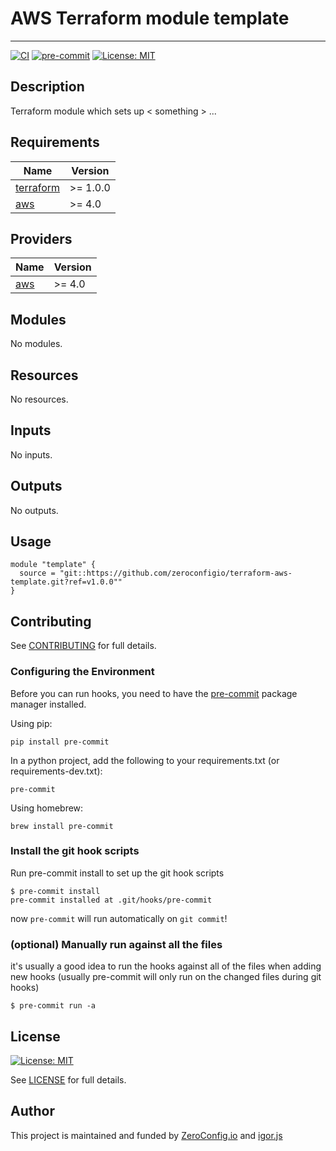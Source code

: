 # AWS Terraform module template

---

[![CI](https://github.com/ZeroConfigIO/terraform-aws-template/actions/workflows/ci.yml/badge.svg?branch=main)](https://github.com/ZeroConfigIO/terraform-aws-template/actions/workflows/ci.yml)
[![pre-commit](https://img.shields.io/badge/pre--commit-enabled-success?logo=pre-commit&logoColor=white)](https://github.com/pre-commit/pre-commit)
[![License: MIT](https://img.shields.io/badge/License-MIT-blue.svg)](https://opensource.org/licenses/MIT)

## Description

Terraform module which sets up < something > ...

<!--- BEGIN_TF_DOCS --->

## Requirements

| Name                                                                     | Version  |
| ------------------------------------------------------------------------ | -------- |
| <a name="requirement_terraform"></a> [terraform](#requirement_terraform) | >= 1.0.0 |
| <a name="requirement_aws"></a> [aws](#requirement_aws)                   | >= 4.0   |

## Providers

| Name                                             | Version |
| ------------------------------------------------ | ------- |
| <a name="provider_aws"></a> [aws](#provider_aws) | >= 4.0  |

## Modules

No modules.

## Resources

No resources.

## Inputs

No inputs.

## Outputs

No outputs.

<!--- END_TF_DOCS --->

## Usage

```
module "template" {
  source = "git::https://github.com/zeroconfigio/terraform-aws-template.git?ref=v1.0.0""
}
```

## Contributing

See [CONTRIBUTING](CONTRIBUTING) for full details.

### Configuring the Environment

Before you can run hooks, you need to have the [pre-commit](https://pre-commit.com/) package manager installed.

Using pip:

```
pip install pre-commit
```

In a python project, add the following to your requirements.txt (or requirements-dev.txt):

```
pre-commit
```

Using homebrew:

```
brew install pre-commit
```

### Install the git hook scripts

Run pre-commit install to set up the git hook scripts

```
$ pre-commit install
pre-commit installed at .git/hooks/pre-commit
```

now `pre-commit` will run automatically on `git commit`!

### (optional) Manually run against all the files

it's usually a good idea to run the hooks against all of the files when adding new hooks (usually pre-commit will only run on the changed files during git hooks)

```
$ pre-commit run -a
```

## License

[![License: MIT](https://img.shields.io/badge/License-MIT-blue.svg)](https://opensource.org/licenses/MIT)

See [LICENSE](LICENSE) for full details.

## Author

This project is maintained and funded by [ZeroConfig.io](https://zeroconfig.io) and [igor.js](https://github.com/igorjs)
